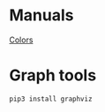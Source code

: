 # Manuals
[Colors](https://matplotlib.org/3.1.1/tutorials/colors/colors.html)

# Graph tools

```bash
pip3 install graphviz
```
